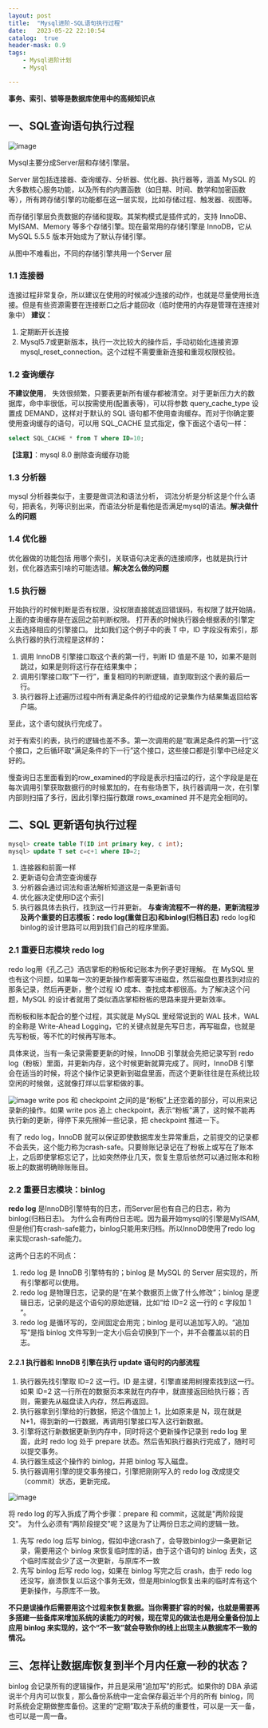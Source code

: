 ```yaml
---
layout: post
title:  "Mysql进阶-SQL语句执行过程"
date:   2023-05-22 22:10:54
catalog:  true
header-mask: 0.9
tags:
    - Mysql进阶计划
    - Mysql

---
```


**事务、索引、锁等是数据库使用中的高频知识点**
## 一、SQL查询语句执行过程

![image](../../images/2023/mysql_select_piple.png)

Mysql主要分成Server层和存储引擎层。

Server 层包括连接器、查询缓存、分析器、优化器、执行器等，涵盖 MySQL 的大多数核心服务功能，以及所有的内置函数（如日期、时间、数学和加密函数等），所有跨存储引擎的功能都在这一层实现，比如存储过程、触发器、视图等。

而存储引擎层负责数据的存储和提取。其架构模式是插件式的，支持 InnoDB、MyISAM、Memory 等多个存储引擎。现在最常用的存储引擎是 InnoDB，它从 MySQL 5.5.5 版本开始成为了默认存储引擎。

从图中不难看出，不同的存储引擎共用一个Server 层

### 1.1 连接器
 连接过程非常复杂，所以建议在使用的时候减少连接的动作，也就是尽量使用长连接。但是有些资源需要在连接断口之后才能回收（临时使用的内存是管理在连接对象中）
**建议：**
1. 定期断开长连接
2. Mysql5.7或更新版本，执行一次比较大的操作后，手动初始化连接资源 mysql_reset_connection。这个过程不需要重新连接和重现权限校验。

### 1.2 查询缓存
**不建议使用**， 失效很频繁，只要表更新所有缓存都被清空。对于更新压力大的数据库，命中率很低，可以按需使用(配置表等)，可以将参数 query_cache_type 设置成 DEMAND，这样对于默认的 SQL 语句都不使用查询缓存。而对于你确定要使用查询缓存的语句，可以用 SQL_CACHE 显式指定，像下面这个语句一样：

```sql
select SQL_CACHE * from T where ID=10;
```
**【注意】**：mysql 8.0 删除查询缓存功能

### 1.3 分析器
 mysql 分析器类似于，主要是做词法和语法分析， 词法分析是分析这是个什么语句，把表名，列等识别出来，而语法分析是看他是否满足mysql的语法。**解决做什么的问题**
### 1.4 优化器
优化器做的功能包括  用哪个索引，关联语句决定表的连接顺序，也就是执行计划，优化器选索引啥的可能选错。**解决怎么做的问题**
### 1.5 执行器
开始执行的时候判断是否有权限，没权限直接就返回错误码，有权限了就开始搞， 上面的查询缓存是在返回之前判断权限。
打开表的时候执行器会根据表的引擎定义去选择相应的引擎接口。
比如我们这个例子中的表 T 中，ID 字段没有索引，那么执行器的执行流程是这样的：
1. 调用 InnoDB 引擎接口取这个表的第一行，判断 ID 值是不是 10，如果不是则跳过，如果是则将这行存在结果集中；
2. 调用引擎接口取“下一行”，重复相同的判断逻辑，直到取到这个表的最后一行。
3. 执行器将上述遍历过程中所有满足条件的行组成的记录集作为结果集返回给客户端。

至此，这个语句就执行完成了。

对于有索引的表，执行的逻辑也差不多。第一次调用的是“取满足条件的第一行”这个接口，之后循环取“满足条件的下一行”这个接口，这些接口都是引擎中已经定义好的。

慢查询日志里面看到的row_examined的字段是表示扫描过的行，这个字段是是在每次调用引擎获取数据行的时候累加的，在有些场景下，执行器调用一次，在引擎内部则扫描了多行，因此引擎扫描行数跟 rows_examined 并不是完全相同的。

## 二、SQL 更新语句执行过程
```sql
mysql> create table T(ID int primary key, c int);
mysql> update T set c=c+1 where ID=2;
```
1. 连接器和前面一样
2. 更新语句会清空查询缓存
3. 分析器会通过词法和语法解析知道这是一条更新语句
4. 优化器决定使用ID这个索引
5. 执行器具体去执行，找到这一行并更新。
**与查询流程不一样的是，更新流程涉及两个重要的日志模板：redo log(重做日志)和binlog(归档日志)**
redo log和 binlog的设计思路可以用到我们自己的程序里面。

### 2.1 重要日志模块 redo log
redo log用《孔乙己》酒店掌柜的粉板和记账本为例子更好理解。
在 MySQL 里也有这个问题，如果每一次的更新操作都需要写进磁盘，然后磁盘也要找到对应的那条记录，然后再更新，整个过程 IO 成本、查找成本都很高。为了解决这个问题，MySQL 的设计者就用了类似酒店掌柜粉板的思路来提升更新效率。

而粉板和账本配合的整个过程，其实就是 MySQL 里经常说到的 WAL 技术，WAL 的全称是 Write-Ahead Logging，它的关键点就是先写日志，再写磁盘，也就是先写粉板，等不忙的时候再写账本。

具体来说，当有一条记录需要更新的时候，InnoDB 引擎就会先把记录写到 redo log（粉板）里面，并更新内存，这个时候更新就算完成了。同时，InnoDB 引擎会在适当的时候，将这个操作记录更新到磁盘里面，而这个更新往往是在系统比较空闲的时候做，这就像打烊以后掌柜做的事。

![image](../../images/2023/mysql_update_redo_piple.png)
write pos 和 checkpoint 之间的是“粉板”上还空着的部分，可以用来记录新的操作。如果 write pos 追上 checkpoint，表示“粉板”满了，这时候不能再执行新的更新，得停下来先擦掉一些记录，把 checkpoint 推进一下。

有了 redo log，InnoDB 就可以保证即使数据库发生异常重启，之前提交的记录都不会丢失，这个能力称为crash-safe。只要赊账记录记在了粉板上或写在了账本上，之后即使掌柜忘记了，比如突然停业几天，恢复生意后依然可以通过账本和粉板上的数据明确赊账账目。

### 2.2 重要日志模块：binlog

**redo log** 是InnoDB引擎特有的日志，而Server层也有自己的日志，称为binlog(归档日志)。
为什么会有两份日志呢。因为最开始mysql的引擎是MyISAM,但是他们有crash-safe能力，binlog只能用来归档。所以InnoDB使用了redo log来实现crash-safe能力。

这两个日志的不同点：
1. redo log 是 InnoDB 引擎特有的；binlog 是 MySQL 的 Server 层实现的，所有引擎都可以使用。
2. redo log 是物理日志，记录的是“在某个数据页上做了什么修改”；binlog 是逻辑日志，记录的是这个语句的原始逻辑，比如“给 ID=2 这一行的 c 字段加 1 ”。
3. redo log 是循环写的，空间固定会用完；binlog 是可以追加写入的。“追加写”是指 binlog 文件写到一定大小后会切换到下一个，并不会覆盖以前的日志。

#### 2.2.1 执行器和 InnoDB 引擎在执行 update 语句时的内部流程
1. 执行器先找引擎取 ID=2 这一行。ID 是主键，引擎直接用树搜索找到这一行。如果 ID=2 这一行所在的数据页本来就在内存中，就直接返回给执行器；否则，需要先从磁盘读入内存，然后再返回。
2. 执行器拿到引擎给的行数据，把这个值加上 1，比如原来是 N，现在就是 N+1，得到新的一行数据，再调用引擎接口写入这行新数据。
3. 引擎将这行新数据更新到内存中，同时将这个更新操作记录到 redo log 里面，此时 redo log 处于 prepare 状态。然后告知执行器执行完成了，随时可以提交事务。
4. 执行器生成这个操作的 binlog，并把 binlog 写入磁盘。
5. 执行器调用引擎的提交事务接口，引擎把刚刚写入的 redo log 改成提交（commit）状态，更新完成。

![image](../../images/2023/mysql_update_piple.png)


将 redo log 的写入拆成了两个步骤：prepare 和 commit，这就是"两阶段提交"。
为什么必须有“两阶段提交”呢？这是为了让两份日志之间的逻辑一致。

1. 先写 redo log 后写 binlog，假如中途crash了，会导致binlog少一条更新记录，需要用这个 binlog 来恢复临时库的话，由于这个语句的 binlog 丢失，这个临时库就会少了这一次更新，与原库不一致
2. 先写 binlog 后写 redo log，如果在 binlog 写完之后 crash，由于 redo log 还没写，崩溃恢复以后这个事务无效，但是用binlog恢复出来的临时库有这个更新操作，与原库不一致。

**不只是误操作后需要用这个过程来恢复数据。当你需要扩容的时候，也就是需要再多搭建一些备库来增加系统的读能力的时候，现在常见的做法也是用全量备份加上应用 binlog 来实现的，这个“不一致”就会导致你的线上出现主从数据库不一致的情况。**



## 三、怎样让数据库恢复到半个月内任意一秒的状态？
binlog 会记录所有的逻辑操作，并且是采用“追加写”的形式。如果你的 DBA 承诺说半个月内可以恢复，那么备份系统中一定会保存最近半个月的所有 binlog，同时系统会定期做整库备份。这里的“定期”取决于系统的重要性，可以是一天一备，也可以是一周一备。